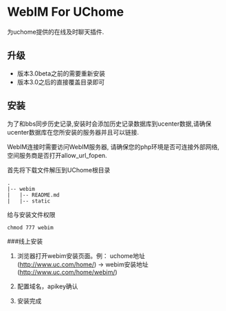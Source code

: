 WebIM For UChome
================================================================

为uchome提供的在线及时聊天插件.

升级
-----------------------------

*	版本3.0beta之前的需要重新安装
*	版本3.0之后的直接覆盖目录即可

安装
-----------------------------

为了和bbs同步历史记录,安装时会添加历史记录数据库到ucenter数据,请确保ucenter数据库在您所安装的服务器并且可以链接.

WebIM连接时需要访问WebIM服务器, 请确保您的php环境是否可连接外部网络, 空间服务商是否打开allow\_url\_fopen.

首先将下载文件解压到UChome根目录

	.
	|-- webim
	|   |-- README.md
	|   |-- static

给与安装文件权限

	chmod 777 webim

###线上安装

1.	浏览器打开webim安装页面。例： uchome地址(http://www.uc.com/home/) -> webim安装地址(http://www.uc.com/home/webim/)

2.	配置域名，apikey确认

3.	安装完成



